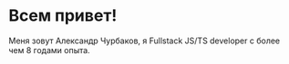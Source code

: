 # Всем привет!

Меня зовут Александр Чурбаков, я Fullstack JS/TS developer с более чем 8 годами опыта. 


